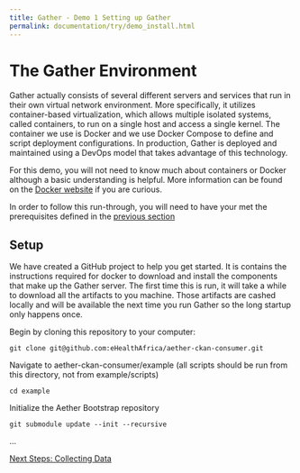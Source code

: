 ```yaml
---
title: Gather - Demo 1 Setting up Gather
permalink: documentation/try/demo_install.html
---
```


# The Gather Environment
Gather actually consists of several different servers and services that run in their own virtual network environment.  More specifically, it utilizes container-based virtualization, which allows multiple isolated systems, called containers, to run on a single host and access a single kernel.  The container we use is Docker and we use Docker Compose to define and script deployment configurations.  In production, Gather is deployed and maintained using a DevOps model that takes advantage of this technology.   

For this demo, you will not need to know much about containers or Docker although a basic understanding is helpful.  More information can be found on the [Docker website](https://www.docker.com/what-docker) if you are curious.

In order to follow this run-through, you will need to have your met the prerequisites defined in the [previous section](index)

## Setup
We have created a GitHub project to help you get started.  It is contains the instructions required for docker to download and install the components that make up the Gather server.  The first time this is run, it will take a while to download all the artifacts to you machine.  Those artifacts are cashed locally and will be available the next time you run Gather so the long startup only happens once.

Begin by cloning this repository to your computer:

`git clone git@github.com:eHealthAfrica/aether-ckan-consumer.git`

Navigate to aether-ckan-consumer/example (all scripts should be run from this directory, not from example/scripts)

`cd example`

Initialize the Aether Bootstrap repository

 `git submodule update --init --recursive`

...

[Next Steps: Collecting Data](demo_helloworld)
